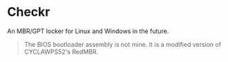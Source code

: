 # Checkr

An MBR/GPT locker for Linux and Windows in the future.

>The BIOS bootloader assembly is not mine. It is a modified version of CYCLAWPS52's RedMBR.
